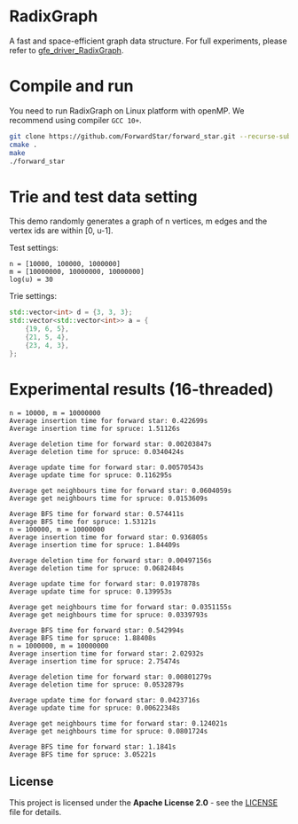 # RadixGraph
A fast and space-efficient graph data structure. For full experiments, please refer to [gfe_driver_RadixGraph](https://github.com/ForwardStar/gfe_driver).

# Compile and run
You need to run RadixGraph on Linux platform with openMP. We recommend using compiler ``GCC 10+``.
```sh
git clone https://github.com/ForwardStar/forward_star.git --recurse-submodules
cmake .
make
./forward_star
```

# Trie and test data setting
This demo randomly generates a graph of n vertices, m edges and the vertex ids are within [0, u-1].

Test settings:
```
n = [10000, 100000, 1000000]
m = [10000000, 10000000, 10000000]
log(u) = 30
```
Trie settings:
```cpp
std::vector<int> d = {3, 3, 3};
std::vector<std::vector<int>> a = {
    {19, 6, 5},
    {21, 5, 4},
    {23, 4, 3},
};
```

# Experimental results (16-threaded)
```
n = 10000, m = 10000000
Average insertion time for forward star: 0.422699s
Average insertion time for spruce: 1.51126s

Average deletion time for forward star: 0.00203847s
Average deletion time for spruce: 0.0340424s

Average update time for forward star: 0.00570543s
Average update time for spruce: 0.116295s

Average get neighbours time for forward star: 0.0604059s
Average get neighbours time for spruce: 0.0153609s

Average BFS time for forward star: 0.574411s
Average BFS time for spruce: 1.53121s
n = 100000, m = 10000000
Average insertion time for forward star: 0.936805s
Average insertion time for spruce: 1.84409s

Average deletion time for forward star: 0.00497156s
Average deletion time for spruce: 0.0682484s

Average update time for forward star: 0.0197878s
Average update time for spruce: 0.139953s

Average get neighbours time for forward star: 0.0351155s
Average get neighbours time for spruce: 0.0339793s

Average BFS time for forward star: 0.542994s
Average BFS time for spruce: 1.88408s
n = 1000000, m = 10000000
Average insertion time for forward star: 2.02932s
Average insertion time for spruce: 2.75474s

Average deletion time for forward star: 0.00801279s
Average deletion time for spruce: 0.0532879s

Average update time for forward star: 0.0423716s
Average update time for spruce: 0.00622348s

Average get neighbours time for forward star: 0.124021s
Average get neighbours time for spruce: 0.0801724s

Average BFS time for forward star: 1.1841s
Average BFS time for spruce: 3.05221s
```

## License
This project is licensed under the **Apache License 2.0** - see the [LICENSE](LICENSE) file for details.